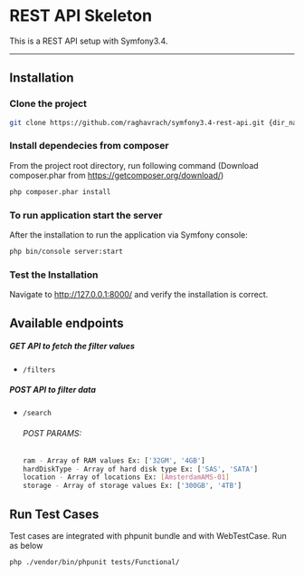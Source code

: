 # REST API Skeleton
This is a REST API setup with Symfony3.4.  

---
## Installation

### Clone the project
```bash
git clone https://github.com/raghavrach/symfony3.4-rest-api.git {dir_name}
```

### Install dependecies from composer
From the project root directory, run following command (Download composer.phar from https://getcomposer.org/download/)
```bash
php composer.phar install
```

### To run application start the server
After the installation to run the application via Symfony console:

```bash
php bin/console server:start
```

### Test the Installation
Navigate to http://127.0.0.1:8000/ and verify the installation is correct.

## Available endpoints
##### GET API to fetch the filter values
* `/filters`

##### POST API to filter data
* `/search`
    ###### POST PARAMS:
    ```bash
    ram - Array of RAM values Ex: ['32GM', '4GB']
    hardDiskType - Array of hard disk type Ex: ['SAS', 'SATA']
    location - Array of locations Ex: [AmsterdamAMS-01]
    storage - Array of storage values Ex: ['300GB', '4TB']
    ```

## Run Test Cases
Test cases are integrated with phpunit bundle and with WebTestCase. Run as below
```bash
php ./vendor/bin/phpunit tests/Functional/
```